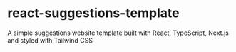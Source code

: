 # react-suggestions-template
A simple suggestions website template built with React, TypeScript, Next.js and styled with Tailwind CSS
